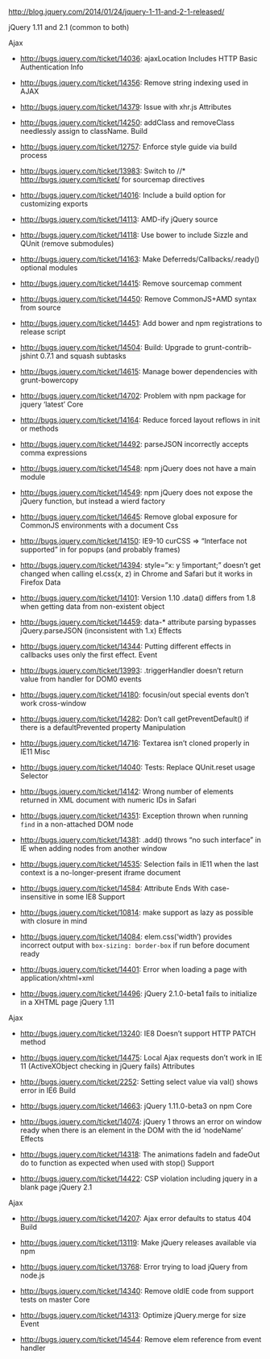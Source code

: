 http://blog.jquery.com/2014/01/24/jquery-1-11-and-2-1-released/

jQuery 1.11 and 2.1 (common to both)

Ajax

* http://bugs.jquery.com/ticket/14036: ajaxLocation Includes HTTP Basic Authentication Info
* http://bugs.jquery.com/ticket/14356: Remove string indexing used in AJAX
* http://bugs.jquery.com/ticket/14379: Issue with xhr.js
Attributes

* http://bugs.jquery.com/ticket/14250: addClass and removeClass needlessly assign to className.
Build

* http://bugs.jquery.com/ticket/12757: Enforce style guide via build process
* http://bugs.jquery.com/ticket/13983: Switch to //* http://bugs.jquery.com/ticket/ for sourcemap directives
* http://bugs.jquery.com/ticket/14016: Include a build option for customizing exports
* http://bugs.jquery.com/ticket/14113: AMD-ify jQuery source
* http://bugs.jquery.com/ticket/14118: Use bower to include Sizzle and QUnit (remove submodules)
* http://bugs.jquery.com/ticket/14163: Make Deferreds/Callbacks/.ready() optional modules
* http://bugs.jquery.com/ticket/14415: Remove sourcemap comment
* http://bugs.jquery.com/ticket/14450: Remove CommonJS+AMD syntax from source
* http://bugs.jquery.com/ticket/14451: Add bower and npm registrations to release script
* http://bugs.jquery.com/ticket/14504: Build: Upgrade to grunt-contrib-jshint 0.7.1 and squash subtasks
* http://bugs.jquery.com/ticket/14615: Manage bower dependencies with grunt-bowercopy
* http://bugs.jquery.com/ticket/14702: Problem with npm package for jquery ‘latest’
Core

* http://bugs.jquery.com/ticket/14164: Reduce forced layout reflows in init or methods
* http://bugs.jquery.com/ticket/14492: parseJSON incorrectly accepts comma expressions
* http://bugs.jquery.com/ticket/14548: npm jQuery does not have a main module
* http://bugs.jquery.com/ticket/14549: npm jQuery does not expose the jQuery function, but instead a wierd factory
* http://bugs.jquery.com/ticket/14645: Remove global exposure for CommonJS environments with a document
Css

* http://bugs.jquery.com/ticket/14150: IE9-10 curCSS => “Interface not supported” in for popups (and probably frames)
* http://bugs.jquery.com/ticket/14394: style=”x: y !important;” doesn’t get changed when calling el.css(x, z) in Chrome and Safari but it works in Firefox
Data

* http://bugs.jquery.com/ticket/14101: Version 1.10 .data() differs from 1.8 when getting data from non-existent object
* http://bugs.jquery.com/ticket/14459: data-* attribute parsing bypasses jQuery.parseJSON (inconsistent with 1.x)
Effects

* http://bugs.jquery.com/ticket/14344: Putting different effects in callbacks uses only the first effect.
Event

* http://bugs.jquery.com/ticket/13993: .triggerHandler doesn’t return value from handler for DOM0 events
* http://bugs.jquery.com/ticket/14180: focusin/out special events don’t work cross-window
* http://bugs.jquery.com/ticket/14282: Don’t call getPreventDefault() if there is a defaultPrevented property
Manipulation

* http://bugs.jquery.com/ticket/14716: Textarea isn’t cloned properly in IE11
Misc

* http://bugs.jquery.com/ticket/14040: Tests: Replace QUnit.reset usage
Selector

* http://bugs.jquery.com/ticket/14142: Wrong number of elements returned in XML document with numeric IDs in Safari
* http://bugs.jquery.com/ticket/14351: Exception thrown when running `find` in a non-attached DOM node
* http://bugs.jquery.com/ticket/14381: .add() throws “no such interface” in IE when adding nodes from another window
* http://bugs.jquery.com/ticket/14535: Selection fails in IE11 when the last context is a no-longer-present iframe document
* http://bugs.jquery.com/ticket/14584: Attribute Ends With case-insensitive in some IE8
Support

* http://bugs.jquery.com/ticket/10814: make support as lazy as possible with closure in mind
* http://bugs.jquery.com/ticket/14084: elem.css(‘width’) provides incorrect output with `box-sizing: border-box` if run before document ready
* http://bugs.jquery.com/ticket/14401: Error when loading a page with application/xhtml+xml
* http://bugs.jquery.com/ticket/14496: jQuery 2.1.0-beta1 fails to initialize in a XHTML page
jQuery 1.11

Ajax

* http://bugs.jquery.com/ticket/13240: IE8 Doesn’t support HTTP PATCH method
* http://bugs.jquery.com/ticket/14475: Local Ajax requests don’t work in IE 11 (ActiveXObject checking in jQuery fails)
Attributes

* http://bugs.jquery.com/ticket/2252: Setting select value via val() shows error in IE6
Build

* http://bugs.jquery.com/ticket/14663: jQuery 1.11.0-beta3 on npm
Core

* http://bugs.jquery.com/ticket/14074: jQuery 1 throws an error on window ready when there is an element in the DOM with the id ‘nodeName’
Effects

* http://bugs.jquery.com/ticket/14318: The animations fadeIn and fadeOut do to function as expected when used with stop()
Support

* http://bugs.jquery.com/ticket/14422: CSP violation including jquery in a blank page
jQuery 2.1

Ajax

* http://bugs.jquery.com/ticket/14207: Ajax error defaults to status 404
Build

* http://bugs.jquery.com/ticket/13119: Make jQuery releases available via npm
* http://bugs.jquery.com/ticket/13768: Error trying to load jQuery from node.js
* http://bugs.jquery.com/ticket/14340: Remove oldIE code from support tests on master
Core

* http://bugs.jquery.com/ticket/14313: Optimize jQuery.merge for size
Event

* http://bugs.jquery.com/ticket/14544: Remove elem reference from event handler
